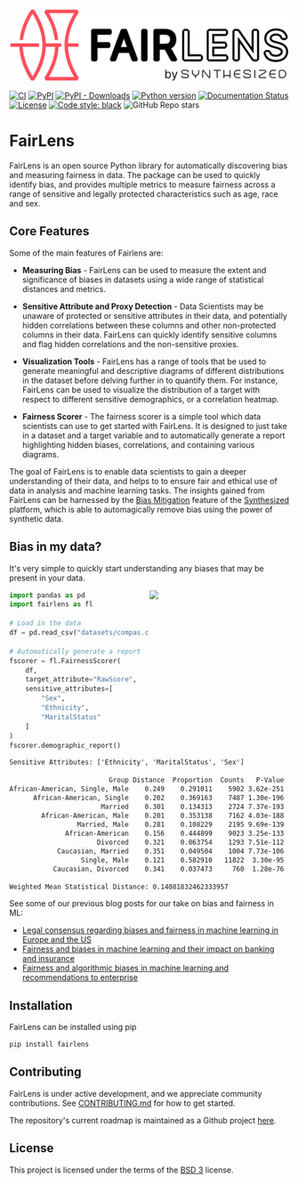 ![FairLens Logo](docs/_static/FairLens_759x196.png)

[![CI](https://github.com/synthesized-io/fairlens/actions/workflows/ci.yml/badge.svg?branch=main&event=push)](https://github.com/synthesized-io/fairlens/actions/workflows/ci.yml)
[![PyPI](https://img.shields.io/pypi/v/fairlens)](https://pypi.org/project/fairlens/)
[![PyPI - Downloads](https://img.shields.io/pypi/dw/fairlens)](https://pypi.org/project/fairlens)
[![Python version](https://img.shields.io/badge/python-3.6%20%7C%203.7%20%7C%203.8%20%7C%203.9-blue.svg)]()
[![Documentation Status](https://readthedocs.org/projects/fairlens/badge/?version=latest)]()
[![License](https://img.shields.io/badge/License-BSD%203--Clause-blue.svg)](https://opensource.org/licenses/BSD-3-Clause)
[![Code style: black](https://img.shields.io/badge/code%20style-black-000000.svg)](https://github.com/psf/black)
![GitHub Repo stars](https://img.shields.io/github/stars/synthesized-io/fairlens?style=social)

# FairLens

FairLens is an open source Python library for automatically discovering bias and measuring fairness in data. The package can be used to quickly identify bias, and provides multiple metrics to measure fairness across a range of sensitive and legally protected characteristics such as age, race and sex.

## Core Features

Some of the main features of Fairlens are:

- **Measuring Bias** - FairLens can be used to measure the extent and significance of biases in datasets using a wide range of statistical distances and metrics.

- **Sensitive Attribute and Proxy Detection** -  Data Scientists may be unaware of protected or sensitive attributes in their data, and potentially hidden correlations between these columns and other non-protected columns in their data. FairLens can quickly identify sensitive columns and flag hidden correlations and the non-sensitive proxies.

- **Visualization Tools** - FairLens has a range of tools that be used to generate meaningful and descriptive diagrams of different distributions in the dataset before delving further in to quantify them. For instance, FairLens can be used to visualize the distribution of a target with respect to different sensitive demographics, or a correlation heatmap.

- **Fairness Scorer** - The fairness scorer is a simple tool which data scientists can use to get started with FairLens. It is designed to just take in a dataset and a target variable and to automatically generate a report highlighting hidden biases, correlations, and containing various diagrams.


The goal of FairLens is to enable data scientists to gain a deeper understanding of their data, and helps to to ensure fair and ethical use of data in analysis and machine learning tasks. The insights gained from FairLens can be harnessed by the [Bias Mitigation](https://www.synthesized.io/post/synthesized-mitigates-bias-in-data) feature of the [Synthesized](https://synthesized.io) platform, which is able to automagically remove bias using the power of synthetic data.


## Bias in my data?
It's very simple to quickly start understanding any biases that may be present in your data.

<img width="50%" align="right" src="https://user-images.githubusercontent.com/13236749/128219642-baeb8577-11cc-4e5a-8a40-0065eb14037a.png">


```python
import pandas as pd
import fairlens as fl

# Load in the data
df = pd.read_csv("datasets/compas.csv")

# Automatically generate a report
fscorer = fl.FairnessScorer(
    df,
    target_attribute="RawScore",
    sensitive_attributes=[
        "Sex",
        "Ethnicity",
        "MaritalStatus"
    ]
)
fscorer.demographic_report()
```
```
Sensitive Attributes: ['Ethnicity', 'MaritalStatus', 'Sex']

                         Group Distance  Proportion  Counts   P-Value
African-American, Single, Male    0.249    0.291011    5902 3.62e-251
      African-American, Single    0.202    0.369163    7487 1.30e-196
                       Married    0.301    0.134313    2724 7.37e-193
        African-American, Male    0.201    0.353138    7162 4.03e-188
                 Married, Male    0.281    0.108229    2195 9.69e-139
              African-American    0.156    0.444899    9023 3.25e-133
                      Divorced    0.321    0.063754    1293 7.51e-112
            Caucasian, Married    0.351    0.049504    1004 7.73e-106
                  Single, Male    0.121    0.582910   11822  3.30e-95
           Caucasian, Divorced    0.341    0.037473     760  1.28e-76

Weighted Mean Statistical Distance: 0.14081832462333957
```

See some of our previous blog posts for our take on bias and fairness in ML:

- [Legal consensus regarding biases and fairness in machine learning in Europe and the US](https://www.synthesized.io/post/discrimination-by-artificial-intelligence-2)
- [Fairness and biases in machine learning and their impact on banking and insurance](https://www.synthesized.io/post/fairness-and-biases-in-machine-learning-and-their-impact-on-banking-and-insurance)
- [Fairness and algorithmic biases in machine learning and recommendations to enterprise](https://www.synthesized.io/post/fairness-and-algorithmic-biases-in-machine-learning-and-recommendations)


## Installation

FairLens can be installed using pip
```bash
pip install fairlens
```

## Contributing

FairLens is under active development, and we appreciate community contributions. See [CONTRIBUTING.md](https://github.com/synthesized-io/fairlens/blob/main/.github/CONTRIBUTING.md) for how to get started.

The repository's current roadmap is maintained as a Github project [here](https://github.com/synthesized-io/fairlens/projects/1).


## License

This project is licensed under the terms of the [BSD 3](https://github.com/synthesized-io/fairlens/blob/main/LICENSE.md) license.
